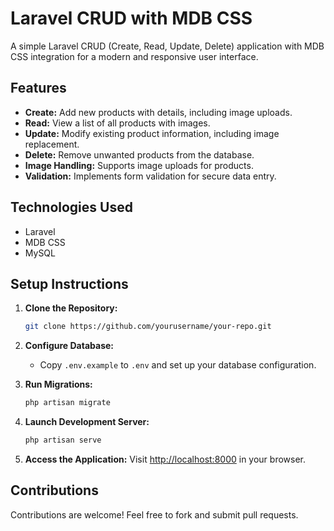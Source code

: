 # Laravel CRUD with MDB CSS

A simple Laravel CRUD (Create, Read, Update, Delete) application with MDB CSS integration for a modern and responsive user interface.

## Features

-   **Create:** Add new products with details, including image uploads.
-   **Read:** View a list of all products with images.
-   **Update:** Modify existing product information, including image replacement.
-   **Delete:** Remove unwanted products from the database.
-   **Image Handling:** Supports image uploads for products.
-   **Validation:** Implements form validation for secure data entry.

## Technologies Used

-   Laravel
-   MDB CSS
-   MySQL

## Setup Instructions

1. **Clone the Repository:**

    ```bash
    git clone https://github.com/yourusername/your-repo.git
    ```

2. **Configure Database:**

    - Copy `.env.example` to `.env` and set up your database configuration.

3. **Run Migrations:**

    ```bash
    php artisan migrate
    ```

4. **Launch Development Server:**

    ```bash
    php artisan serve
    ```

5. **Access the Application:**
   Visit [http://localhost:8000](http://localhost:8000) in your browser.

## Contributions

Contributions are welcome! Feel free to fork and submit pull requests.
